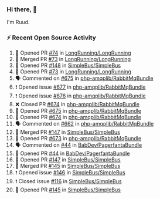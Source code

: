 ### Hi there, 👋

I'm Ruud.
 
### :zap: Recent Open Source Activity

<!--START_SECTION:activity-->
1. 💪 Opened PR [#74](https://github.com/LongRunning/LongRunning/pull/74) in [LongRunning/LongRunning](https://github.com/LongRunning/LongRunning)
2. 🎉 Merged PR [#73](https://github.com/LongRunning/LongRunning/pull/73) in [LongRunning/LongRunning](https://github.com/LongRunning/LongRunning)
3. 💪 Opened PR [#148](https://github.com/SimpleBus/SimpleBus/pull/148) in [SimpleBus/SimpleBus](https://github.com/SimpleBus/SimpleBus)
4. 💪 Opened PR [#73](https://github.com/LongRunning/LongRunning/pull/73) in [LongRunning/LongRunning](https://github.com/LongRunning/LongRunning)
5. 🗣 Commented on [#675](https://github.com/php-amqplib/RabbitMqBundle/issues/675) in [php-amqplib/RabbitMqBundle](https://github.com/php-amqplib/RabbitMqBundle)
6. ❗️ Opened issue [#677](https://github.com/php-amqplib/RabbitMqBundle/issues/677) in [php-amqplib/RabbitMqBundle](https://github.com/php-amqplib/RabbitMqBundle)
7. ❗️ Opened issue [#676](https://github.com/php-amqplib/RabbitMqBundle/issues/676) in [php-amqplib/RabbitMqBundle](https://github.com/php-amqplib/RabbitMqBundle)
8. ❌ Closed PR [#674](https://github.com/php-amqplib/RabbitMqBundle/pull/674) in [php-amqplib/RabbitMqBundle](https://github.com/php-amqplib/RabbitMqBundle)
9. 💪 Opened PR [#675](https://github.com/php-amqplib/RabbitMqBundle/pull/675) in [php-amqplib/RabbitMqBundle](https://github.com/php-amqplib/RabbitMqBundle)
10. 💪 Opened PR [#674](https://github.com/php-amqplib/RabbitMqBundle/pull/674) in [php-amqplib/RabbitMqBundle](https://github.com/php-amqplib/RabbitMqBundle)
11. 🗣 Commented on [#662](https://github.com/php-amqplib/RabbitMqBundle/issues/662) in [php-amqplib/RabbitMqBundle](https://github.com/php-amqplib/RabbitMqBundle)
12. 🎉 Merged PR [#147](https://github.com/SimpleBus/SimpleBus/pull/147) in [SimpleBus/SimpleBus](https://github.com/SimpleBus/SimpleBus)
13. 💪 Opened PR [#673](https://github.com/php-amqplib/RabbitMqBundle/pull/673) in [php-amqplib/RabbitMqBundle](https://github.com/php-amqplib/RabbitMqBundle)
14. 🗣 Commented on [#44](https://github.com/BabDev/PagerfantaBundle/issues/44) in [BabDev/PagerfantaBundle](https://github.com/BabDev/PagerfantaBundle)
15. 💪 Opened PR [#44](https://github.com/BabDev/PagerfantaBundle/pull/44) in [BabDev/PagerfantaBundle](https://github.com/BabDev/PagerfantaBundle)
16. 💪 Opened PR [#147](https://github.com/SimpleBus/SimpleBus/pull/147) in [SimpleBus/SimpleBus](https://github.com/SimpleBus/SimpleBus)
17. 🎉 Merged PR [#145](https://github.com/SimpleBus/SimpleBus/pull/145) in [SimpleBus/SimpleBus](https://github.com/SimpleBus/SimpleBus)
18. ❗️ Opened issue [#146](https://github.com/SimpleBus/SimpleBus/issues/146) in [SimpleBus/SimpleBus](https://github.com/SimpleBus/SimpleBus)
19. ❗️ Closed issue [#116](https://github.com/SimpleBus/SimpleBus/issues/116) in [SimpleBus/SimpleBus](https://github.com/SimpleBus/SimpleBus)
20. 💪 Opened PR [#145](https://github.com/SimpleBus/SimpleBus/pull/145) in [SimpleBus/SimpleBus](https://github.com/SimpleBus/SimpleBus)
<!--END_SECTION:activity-->
